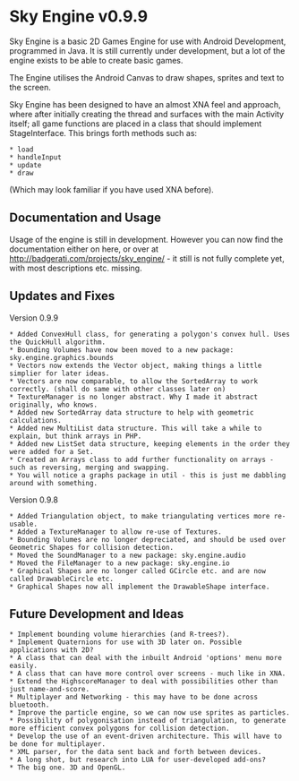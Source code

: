 Sky Engine v0.9.9
=================

Sky Engine is a basic 2D Games Engine for use with Android Development, programmed in Java. It is still
currently under development, but a lot of the engine exists to be able to create basic games.

The Engine utilises the Android Canvas to draw shapes, sprites and text to the screen.

Sky Engine has been designed to have an almost XNA feel and approach, where after initially
creating the thread and surfaces with the main Activity itself; all game functions are
placed in a class that should implement StageInterface. This brings forth methods such as:

	* load
	* handleInput
	* update
	* draw
	
(Which may look familiar if you have used XNA before).




Documentation and Usage
-----------------------

Usage of the engine is still in development. However you can now find the documentation either on here,
or over at http://badgerati.com/projects/sky_engine/ -  it still is not fully complete yet, with most
descriptions etc. missing.




Updates and Fixes
-----------------

Version 0.9.9

	* Added ConvexHull class, for generating a polygon's convex hull. Uses the QuickHull algorithm.
	* Bounding Volumes have now been moved to a new package: sky.engine.graphics.bounds
	* Vectors now extends the Vector object, making things a little simplier for later ideas.
	* Vectors are now comparable, to allow the SortedArray to work correctly. (shall do same with other classes later on)
	* TextureManager is no longer abstract. Why I made it abstract originally, who knows.
	* Added new SortedArray data structure to help with geometric calculations.
	* Added new MultiList data structure. This will take a while to explain, but think arrays in PHP.
	* Added new ListSet data structure, keeping elements in the order they were added for a Set.
	* Created an Arrays class to add further functionality on arrays - such as reversing, merging and swapping.
	* You will notice a graphs package in util - this is just me dabbling around with something.
	

Version 0.9.8

	* Added Triangulation object, to make triangulating vertices more re-usable.
	* Added a TextureManager to allow re-use of Textures.
	* Bounding Volumes are no longer depreciated, and should be used over Geometric Shapes for collision detection.
	* Moved the SoundManager to a new package: sky.engine.audio
	* Moved the FileManager to a new package: sky.engine.io
	* Graphical Shapes are no longer called GCircle etc. and are now called DrawableCircle etc.
	* Graphical Shapes now all implement the DrawableShape interface.




Future Development and Ideas
----------------------------

	* Implement bounding volume hierarchies (and R-trees?).
	* Implement Quaternions for use with 3D later on. Possible applications with 2D?
	* A class that can deal with the inbuilt Android 'options' menu more easily.
	* A class that can have more control over screens - much like in XNA.
	* Extend the HighscoreManager to deal with possibilities other than just name-and-score.
	* Multiplayer and Networking - this may have to be done across bluetooth.
	* Improve the particle engine, so we can now use sprites as particles.
	* Possibility of polygonisation instead of triangulation, to generate more efficient convex polygons for collision detection.
	* Develop the use of an event-driven architecture. This will have to be done for multiplayer.
	* XML parser, for the data sent back and forth between devices.
	* A long shot, but research into LUA for user-developed add-ons?
	* The big one. 3D and OpenGL.